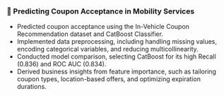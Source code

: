 ### 🚗 Predicting Coupon Acceptance in Mobility Services
- Predicted coupon acceptance using the In-Vehicle Coupon Recommendation dataset and CatBoost Classifier.
- Implemented data preprocessing, including handling missing values, encoding categorical variables, and reducing multicollinearity.
- Conducted model comparison, selecting CatBoost for its high Recall (0.836) and ROC AUC (0.834).
- Derived business insights from feature importance, such as tailoring coupon types, location-based offers, and optimizing expiration durations.

